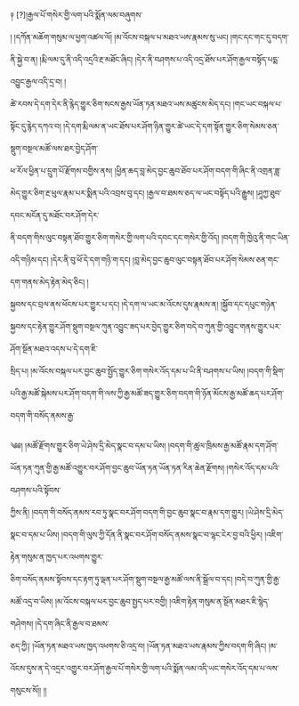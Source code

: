 ﻿  
༈   [?]།རྒྱལ་པོ་གསེར་གྱི་ལག་པའི་སྨོན་ལམ་བཞུགས་  
། །དཀོན་མཆོག་གསུམ་ལ་ཕྱག་འཚལ་ལོ། །མ་འོངས་བསྐལ་པ་མཐའ་ཡས་རྣམས་སུ་ཡང། །གང་དང་གང་དུ་བདག་ནི་སྐྱེ་བ་ན། །རྨི་ལམ་དུ་ནི་འདི་འདྲའི་རྔ་མཐོང་ཞིང། །དེར་ནི་བཤགས་པ་འདི་འདྲ་ཐོས་པར་ཤོག་རྒྱལ་བསྟོད་པདྨ་འབྱུང་རྒྱལ་འདི་དྲ་བ། །  
ཚེ་རབས་དེ་དག་དེར་ནི་རྙེད་གྱུར་ཅིག་སངས་རྒྱས་ཡོན་ཏན་མཐའ་ཡས་མཚུངས་མེད་དང། །གང་ཡང་བསྐལ་པ་སྟོང་དུ་རྙེད་དཀའ་བ། །དེ་དག་རྨི་ལམ་ན་ཡང་ཐོས་པར་ཤོག་ཉིན་གྱུར་ཚེ་ཡང་དེ་དག་སྟོན་གྱུར་ཅིག་སེམས་ཅན་སྡུག་བསྔལ་མཚོ་ལས་ཐར་བྱེད་ཤོག་  
ཕ་རོལ་ཕྱིན་པ་དྲུག་པོ་རྫོགས་བགྱིས་ནས། །ཕྱིན་ཆད་བླ་མེད་བྱང་ཆུབ་ཐོབ་པར་ཤོག་བདག་གི་ཞིང་ནི་འགྲན་ཟླ་མེད་གྱུར་ཅིག་རྔ་ཕུལ་རྣམ་པར་སྨིན་པའི་འབྲས་བུ་དང། །རྒྱལ་བ་ཐམས་ཅད་ལ་ཡང་བསྟོད་པའི་རྒྱུས། །ཤཱཀྱ་ཐུབ་དབང་མངོན་དུ་མཐོང་བར་ཤོག་དེར་  
ནི་བདག་གིས་ལུང་བསྟན་ཐོབ་གྱུར་ཅིག་གསེར་གྱི་ལག་པའི་དབང་དང་གསེར་གྱི་འོད། །བདག་གི་ཁྱེའུ་ནི་གང་ཡིན་འདི་གཉིས་དང། །དེར་ནི་བུ་ཕོ་དེ་དག་གཉི་ག་དང། །བླ་མེད་བྱང་ཆུབ་ལུང་བསྟན་ཐོབ་པར་ཤོག་སེམས་ཅན་གང་དག་གནས་མེད་རྟེན་མེད་ཅིང། །  
སྐྱབས་དང་བྲལ་ནས་ཕོངས་པར་གྱུར་པ་དང། །དེ་དག་ལ་ཡང་མ་འོངས་དུས་རྣམས་ན། །སྐྱོབ་དང་དཔུང་གཉེན་སྐྱབས་དང་རྟེན་གྱུར་ཤོག་སྡུག་བསྔལ་ཀུན་འབྱུང་ཟད་པར་བྱེད་གྱུར་ཅིག་བདེ་བ་ཀུན་གྱི་འབྱུང་གནས་གྱུར་པར་ཤོག་སྔོན་མཐའ་འདས་པ་དེ་དག་ཇི་  
སྲིད་པ། །མ་འོངས་བསྐལ་པར་བྱང་ཆུབ་སྤྱོད་གྱུར་ཅིག་གསེར་འོད་དམ་པ་ཡི་ནི་བཤགས་པ་ཡིས། །བདག་གི་སྡིག་པའི་རྒྱ་མཚོ་སྐེམས་པར་ཤོག་བདག་གི་ལས་ཀྱི་རྒྱ་མཚོ་ཟད་གྱུར་ཅིག་བདག་གི་ཉོན་མོངས་རྒྱ་མཚོ་ཆད་པར་ཤོག་བདག་གི་བསོད་ནམས་རྒྱ་  
  
༄༅། །མཚོ་རྫོགས་གྱུར་ཅིག་ཡེ་ཤེས་དྲི་མེད་སྣང་བ་དམ་པ་ཡིས། །བདག་གི་ཚུལ་ཁྲིམས་རྒྱ་མཚོ་རྣམ་དག་ཤོག་ཡོན་ཏན་ཀུན་གྱི་རྒྱ་མཚོ་འགྱུར་བར་ཤོག་བྱང་ཆུབ་ཡོན་ཏན་ཡོན་ཏན་རིན་ཆེན་རྫོགས། །གསེར་འོད་དམ་པའི་བཤགས་པའི་སྟོབས་  
ཀྱིས་ནི། །བདག་གི་བསོད་ནམས་རབ་ཏུ་སྣང་བར་ཤོག་བདག་གི་བྱང་ཆུབ་སྣང་བ་རྣམ་དག་གྱུར། །ཡེ་ཤེས་དྲི་མེད་སྣང་བ་དམ་པ་ཡིས། །བདག་གི་ལུས་ཀྱི་དོན་ནི་སྣང་བར་ཤོག་བསོད་ནམས་སྣང་བ་ལྷང་ངེར་བྱ་བའི་ཕྱིར། །འཇིག་རྟེན་གསུམ་ན་ཁྱད་པར་འཕགས་གྱུར་  
ཅིག་བསོད་ནམས་སྟོབས་དང་རྟག་ཏུ་ལྡན་པར་ཤོག་སྡུག་བསྔལ་རྒྱ་མཚོ་ལས་ནི་སྒྲོལ་བ་དང། །བདེ་བ་ཀུན་གྱི་རྒྱ་མཚོ་འདྲ་བ་ཡིས། །མ་འོངས་བསྐལ་པར་བྱང་ཆུབ་སྤྱད་པར་བགྱི། །འཇིག་རྟེན་གསུམ་ན་སྔོན་མཐར་ཇི་སྙེད་གཤེགས། །དེ་དག་ཞིང་ནི་རྒྱལ་བ་ཐམས་  
ཅད་ཀྱི༑ །ཡོན་ཏན་མཐའ་ཡས་ཁྱད་འཕགས་ཅི་འདྲ་བ། །ཡོན་ཏན་མཐའ་ཡས་རྣམས་ཀྱིས་བདག་གི་ཞིང། །མ་འོངས་དུས་ན་དེ་འདྲར་འགྱུར་བར་ཤོག་རྒྱལ་པོ་གསེར་གྱི་ལག་པའི་སྨོན་ལམ་འདི་ཡང་གསེར་འོད་དམ་པ་ལས་གསུངས་སོ།། །།  
  
  
